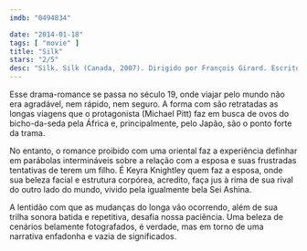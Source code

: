 ```yaml
---
imdb: "0494834"

date: "2014-01-18"
tags: [ "movie" ]
title: "Silk"
stars: "2/5"
desc: "Silk. Silk (Canada, 2007). Dirigido por François Girard. Escrito por Alessandro Baricco, François Girard, Michael Golding. Com Sei Ashina, Michael Pitt, Tony Vogel, Toni Bertorelli, Keira Knightley, Kenneth Welsh, Martha Burns, Alfred Molina, Michael Golding."
---
```

Esse drama-romance se passa no século 19, onde viajar pelo mundo não era agradável, nem rápido, nem seguro. A forma com são retratadas as longas viagens que o protagonista (Michael Pitt) faz em busca de ovos do bicho-da-seda pela África e, principalmente, pelo Japão, são o ponto forte da trama.

No entanto, o romance proibido com uma oriental faz a experiência definhar em parábolas intermináveis sobre a relação com a esposa e suas frustradas tentativas de terem um filho. É Keyra Knightley quem faz a esposa, onde sua beleza facial e estrutura corpórea, acredito, faça jus à rima de sua rival do outro lado do mundo, vivido pela igualmente bela Sei Ashina.

A lentidão com que as mudanças do longa vão ocorrendo, além de sua trilha sonora batida e repetitiva, desafia nossa paciência. Uma beleza de cenários belamente fotografados, é verdade, mas em torno de uma narrativa enfadonha e vazia de significados.
